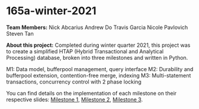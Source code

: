 # 165a-winter-2021

**Team Members:**
Nick Abcarius
Andrew Do
Travis Garcia
Nicole Pavlovich
Steven Tan

**About this project:**
Completed during winter quarter 2021, this project was to create a simplified HTAP (Hybrid Transactional and Analytical Processing) database, broken into three milestones and written in Python.

M1: Data model, bufferpool management, query interface
M2: Durability and bufferpool extension, contention-free merge, indexing
M3: Multi-statement transactions, concurrency control with 2 phase locking

You can find details on the implementation of each milestone on their respective slides: [Milestone 1,](https://github.com/nicolepav/ECS165A/blob/main/Milestone%20One.pptx) [Milestone 2](https://github.com/nicolepav/ECS165A/blob/main/Milestone%20Two.pptx), [Milestone 3](https://github.com/nicolepav/ECS165A/blob/main/Milestone%20Three.pptx).
